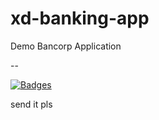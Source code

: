 # xd-banking-app

Demo Bancorp Application

--

[![Badges](http://badges.default.35.238.15.35.sslip.io/badges?id=6329453e0a89c403f4e80c89)](http://demo.fianu.io/badgercorp/xd-banking-app?id=6329453e0a89c403f4e80c89)



send it pls

